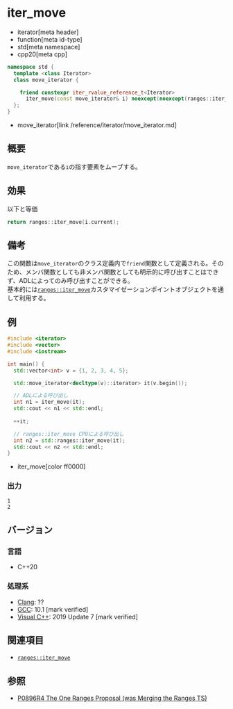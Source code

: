 # iter_move
* iterator[meta header]
* function[meta id-type]
* std[meta namespace]
* cpp20[meta cpp]

```cpp
namespace std {
  template <class Iterator>
  class move_iterator {

    friend constexpr iter_rvalue_reference_t<Iterator>
      iter_move(const move_iterator& i) noexcept(noexcept(ranges::iter_move(i.current)));
  };
}
```
* move_iterator[link /reference/iterator/move_iterator.md]

## 概要

`move_iterator`である`i`の指す要素をムーブする。

## 効果

以下と等価

```cpp
return ranges::iter_move(i.current);
```

## 備考

この関数は`move_iterator`のクラス定義内で`friend`関数として定義される。そのため、メンバ関数としても非メンバ関数としても明示的に呼び出すことはできず、ADLによってのみ呼び出すことができる。  
基本的には[`ranges::iter_move`](/reference/iterator/iter_move.md)カスタマイゼーションポイントオブジェクトを通して利用する。

## 例
```cpp example
#include <iterator>
#include <vector>
#include <iostream>

int main() {
  std::vector<int> v = {1, 2, 3, 4, 5};

  std::move_iterator<decltype(v)::iterator> it(v.begin());

  // ADLによる呼び出し
  int n1 = iter_move(it);
  std::cout << n1 << std::endl;
  
  ++it;

  // ranges::iter_move CPOによる呼び出し
  int n2 = std::ranges::iter_move(it);
  std::cout << n2 << std::endl;
}
```
* iter_move[color ff0000]

### 出力
```
1
2
```

## バージョン
### 言語
- C++20

### 処理系
- [Clang](/implementation.md#clang): ??
- [GCC](/implementation.md#gcc): 10.1 [mark verified]
- [Visual C++](/implementation.md#visual_cpp): 2019 Update 7 [mark verified]

## 関連項目

- [`ranges::iter_move`](/reference/iterator/iter_move.md)

## 参照
- [P0896R4 The One Ranges Proposal (was Merging the Ranges TS)](http://www.open-std.org/jtc1/sc22/wg21/docs/papers/2018/p0896r4.pdf)
